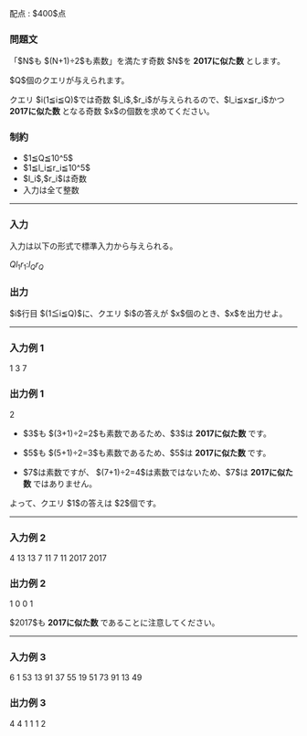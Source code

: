 
<div>

<span>

<span>

<p>
配点 : $400$点
</p>

<div>

<section>

### **問題文**

<p>
「$N$も $(N+1)÷2$も素数」を満たす奇数 $N$を 
<strong>
2017に似た数
</strong>
とします。
</p>

<p>
$Q$個のクエリが与えられます。
</p>

<p>
クエリ $i(1≦i≦Q)$では奇数 $l_i$,$r_i$が与えられるので、$l_i≦x≦r_i$かつ 
<strong>
2017に似た数
</strong>
となる奇数 $x$の個数を求めてください。
</p>

</section>

</div>

<div>

<section>

### **制約**

<ul>

<li>
$1≦Q≦10^5$
</li>

<li>
$1≦l_i≦r_i≦10^5$
</li>

<li>
$l_i$,$r_i$は奇数
</li>

<li>
入力は全て整数
</li>

</ul>

</section>

</div>

---

<div>

<div>

<section>

### **入力**

<p>
入力は以下の形式で標準入力から与えられる。
</p>

<div>

$Q$$l_1$$r_1$$:$$l_Q$$r_Q$
</div>

</section>

</div>

<div>

<section>

### **出力**

<p>
$i$行目 $(1≦i≦Q)$に、クエリ $i$の答えが $x$個のとき、$x$を出力せよ。
</p>

</section>

</div>

</div>

---

<div>

<section>

### **入力例 1**

<div>

1
3 7

</div>

</section>

</div>

<div>

<section>

### **出力例 1**

<div>

2

</div>

<ul>

<li>

<p>
$3$も $(3+1)÷2=2$も素数であるため、$3$は 
<strong>
2017に似た数
</strong>
です。
</p>

</li>

<li>

<p>
$5$も $(5+1)÷2=3$も素数であるため、$5$は 
<strong>
2017に似た数
</strong>
です。
</p>

</li>

<li>

<p>
$7$は素数ですが、 $(7+1)÷2=4$は素数ではないため、$7$は 
<strong>
2017に似た数
</strong>
ではありません。
</p>

</li>

</ul>

<p>
よって、クエリ $1$の答えは $2$個です。
</p>

</section>

</div>

---

<div>

<section>

### **入力例 2**

<div>

4
13 13
7 11
7 11
2017 2017

</div>

</section>

</div>

<div>

<section>

### **出力例 2**

<div>

1
0
0
1

</div>

<p>
$2017$も 
<strong>
2017に似た数
</strong>
であることに注意してください。
</p>

</section>

</div>

---

<div>

<section>

### **入力例 3**

<div>

6
1 53
13 91
37 55
19 51
73 91
13 49

</div>

</section>

</div>

<div>

<section>

### **出力例 3**

<div>

4
4
1
1
1
2

</div>

</section>

</div>

</span>

</span>

</div>
